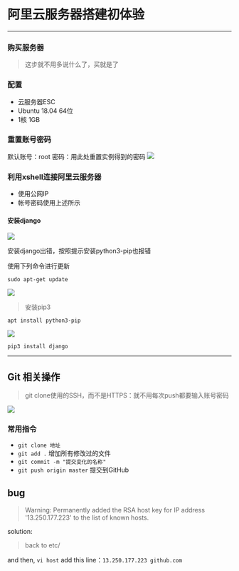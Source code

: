 # 阿里云服务器搭建初体验

----
### 购买服务器
> 这步就不用多说什么了，买就是了

### 配置
- 云服务器ESC
- Ubuntu 18.04 64位
- 1核 1GB

### 重置账号密码
默认账号：root
密码：用此处重置实例得到的密码
![](2019-03-17-23-00-15.png)

### 利用xshell连接阿里云服务器
- 使用公网IP
- 帐号密码使用上述所示

#### 安装django
![](2019-03-17-23-03-30.png)

安装django出错，按照提示安装python3-pip也报错

使用下列命令进行更新
```
sudo apt-get update
```
![](2019-03-17-23-06-20.png)

> 安装pip3
```
apt install python3-pip
```
![](2019-03-17-23-08-16.png)

```
pip3 install django
```

<!-- //图片保存在根目录下的images文件夹下     
"pasteImage.path": "${projectRoot}/images",  

${currentFileDir} //当前目录
//设置根目录    
"pasteImage.basePath": "${projectRoot}", 

//下面这点尤为重要，在下面插入域名地址，这样发布后才可能访问到。    
"pasteImage.insertPattern": "${imageSyntaxPrefix}https://allanhao.com/${imageFilePath}${imageSyntaxSuffix}"
 -->


----
 ## Git 相关操作

> git clone使用的SSH，而不是HTTPS：就不用每次push都要输入账号密码

![](2019-03-18-10-53-36.png)

### 常用指令

- `git clone 地址`
- `git add .` 增加所有修改过的文件
- `git commit -m "提交变化的名称"` 
- `git push origin master` 提交到GitHub 

## bug
> Warning: Permanently added the RSA host key for IP address '13.250.177.223' to the list of known hosts.

solution:
> back to etc/

and then,
`vi host`
add this line：`13.250.177.223 github.com`


